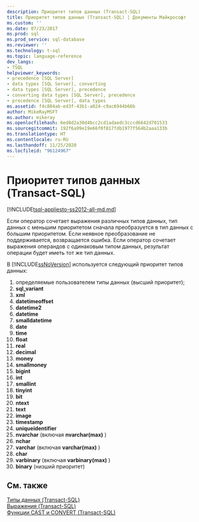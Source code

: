 ```yaml
---
description: Приоритет типов данных (Transact-SQL)
title: Приоритет типов данных (Transact-SQL) | Документы Майкрософт
ms.custom: ''
ms.date: 07/23/2017
ms.prod: sql
ms.prod_service: sql-database
ms.reviewer: ''
ms.technology: t-sql
ms.topic: language-reference
dev_langs:
- TSQL
helpviewer_keywords:
- precedence [SQL Server]
- data types [SQL Server], converting
- data types [SQL Server], precedence
- converting data types [SQL Server], precedence
- precedence [SQL Server], data types
ms.assetid: f4c804ab-ed3f-43b1-a024-c9ac6944b66b
author: MikeRayMSFT
ms.author: mikeray
ms.openlocfilehash: 6ed8d2a30d4bcc2cd1adaedc3cccd6642d701533
ms.sourcegitcommit: 192f6a99e19e66f0f817fdb1977f564b2aaa133b
ms.translationtype: HT
ms.contentlocale: ru-RU
ms.lasthandoff: 11/25/2020
ms.locfileid: "96124967"
---
```

# <a name="data-type-precedence-transact-sql"></a>Приоритет типов данных (Transact-SQL)
[!INCLUDE[tsql-appliesto-ss2012-all-md.md](../../includes/tsql-appliesto-ss2012-all-md.md)]

Если оператор сочетает выражения различных типов данных, тип данных с меньшим приоритетом сначала преобразуется в тип данных с большим приоритетом. Если неявное преобразование не поддерживается, возвращается ошибка. Если оператор сочетает выражения операндов с одинаковым типом данных, результат операции будет иметь тот же тип данных.
  
В [!INCLUDE[ssNoVersion](../../includes/ssnoversion-md.md)] используется следующий приоритет типов данных:
  
1.  определяемые пользователем типы данных (высший приоритет);  
1.  **sql_variant**  
1.  **xml**  
1.  **datetimeoffset**  
1.  **datetime2**  
1.  **datetime**  
1.  **smalldatetime**  
1.  **date**  
1. **time**  
1. **float**  
1. **real**  
1. **decimal**  
1. **money**  
1. **smallmoney**  
1. **bigint**  
1. **int**  
1. **smallint**  
1. **tinyint**  
1. **bit**  
1. **ntext**  
1. **text**  
1. **image**  
1. **timestamp**  
1. **uniqueidentifier**  
1. **nvarchar** (включая **nvarchar(max)** )  
1. **nchar**  
1. **varchar** (включая **varchar(max)** )  
1. **char**  
1. **varbinary** (включая **varbinary(max)** )  
1. **binary** (низший приоритет)  
  
## <a name="see-also"></a>См. также
[Типы данных (Transact-SQL)](../../t-sql/data-types/data-types-transact-sql.md)  
[Выражения (Transact-SQL)](../../t-sql/language-elements/expressions-transact-sql.md)  
[Функции CAST и CONVERT (Transact-SQL)](../../t-sql/functions/cast-and-convert-transact-sql.md)
  
